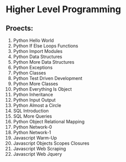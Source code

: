 # Higher Level Programming

## Proects:
1. Python Hello World
2. Python If Else Loops Functions
3. Python Import Modules
4. Python Data Structures
5. Python More Data Structures
6. Python Exceptions
7. Python Classes
8. Python Test Driven Development
9. Python More Classes
10. Python Everything Is Object
11. Python Inheritance
12. Python Input Output
13. Python Almost a Circle
14. SQL Introduction
15. SQL More Queries
16. Python Object Relational Mapping
17. Python Network-0
18. Python Network-1
19. Javascript Warm-Up
20. Javascript Objects Scopes Closures
21. Javascript Web Scraping
22. Javascript Web Jquery
